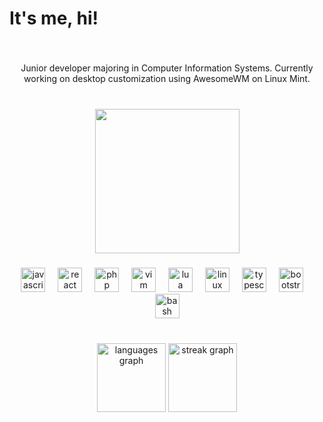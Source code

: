<h1 align="left">It's me, hi!</h1>

###

<br clear="both">

<p align="center">Junior developer majoring in Computer Information Systems. Currently working on desktop customization using AwesomeWM on Linux Mint.</p>

###

<br clear="both">

<div align="center">
  <img height="231" src="https://media.giphy.com/media/v1.Y2lkPTc5MGI3NjExdno2cnRieGNzM2V3bzRlbGhrbmFnbzh0angwbGZhbzd5cW82YW9pOSZlcD12MV9pbnRlcm5hbF9naWZfYnlfaWQmY3Q9Zw/Dr3yLwNXo43VLHmDg6/giphy.gif"  />
</div>

###

<div align="center">
  <img src="https://cdn.jsdelivr.net/gh/devicons/devicon/icons/javascript/javascript-original.svg" height="39" alt="javascript logo"  />
  <img width="12" />
  <img src="https://cdn.jsdelivr.net/gh/devicons/devicon/icons/react/react-original.svg" height="39" alt="react logo"  />
  <img width="12" />
  <img src="https://cdn.jsdelivr.net/gh/devicons/devicon/icons/php/php-plain.svg" height="39" alt="php logo"  />
  <img width="12" />
  <img src="https://cdn.jsdelivr.net/gh/devicons/devicon/icons/vim/vim-plain.svg" height="39" alt="vim logo"  />
  <img width="12" />
  <img src="https://cdn.jsdelivr.net/gh/devicons/devicon/icons/lua/lua-original.svg" height="39" alt="lua logo"  />
  <img width="12" />
  <img src="https://cdn.jsdelivr.net/gh/devicons/devicon/icons/linux/linux-original.svg" height="39" alt="linux logo"  />
  <img width="12" />
  <img src="https://cdn.jsdelivr.net/gh/devicons/devicon/icons/typescript/typescript-plain.svg" height="39" alt="typescript logo"  />
  <img width="12" />
  <img src="https://cdn.jsdelivr.net/gh/devicons/devicon/icons/bootstrap/bootstrap-original.svg" height="39" alt="bootstrap logo"  />
  <img width="12" />
  <img src="https://cdn.jsdelivr.net/gh/devicons/devicon/icons/bash/bash-original.svg" height="39" alt="bash logo"  />
</div>

###

<br clear="both">

<div align="center">
  <img src="https://github-readme-stats.vercel.app/api/top-langs?username=laurahobold&locale=en&hide_title=true&layout=compact&card_width=320&langs_count=10&theme=dracula&hide_border=true&order=2" height="110" alt="languages graph"  />
  <img src="https://streak-stats.demolab.com?user=laurahobold&locale=en&mode=weekly&theme=dracula&hide_border=true&border_radius=5&order=3" height="110" alt="streak graph"  />
</div>

###
